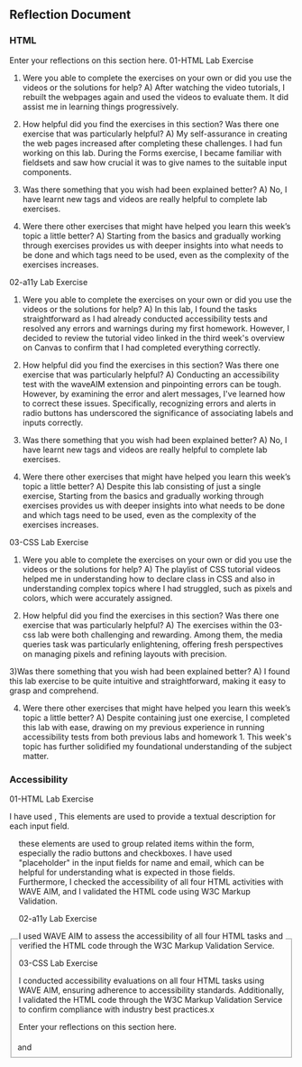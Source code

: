 ## Reflection Document

### HTML

Enter your reflections on this section here.
01-HTML Lab Exercise

1. Were you able to complete the exercises on your own or did you use the videos or the solutions for help?
A) After watching the video tutorials, I rebuilt the webpages again and used the videos to evaluate them. It did assist me in learning things progressively.

2. How helpful did you find the exercises in this section? Was there one exercise that was particularly helpful?
A) My self-assurance in creating the web pages increased after completing these challenges. I had fun working on this lab. During the Forms exercise, I became familiar with fieldsets and saw how crucial it was to give names to the suitable input components.

3) Was there something that you wish had been explained better?
A) No, I have learnt new tags and videos are really helpful to complete lab exercises.

4) Were there other exercises that might have helped you learn this week’s
topic a little better?
A) Starting from the basics and gradually working through exercises provides us with deeper insights into what needs to be done and which tags need to be used, even as the complexity of the exercises increases.

02-a11y Lab Exercise

1) Were you able to complete the exercises on your own or did you use the videos or the solutions for help?
A) In this lab, I found the tasks straightforward as I had already conducted accessibility tests and resolved any errors and warnings during my first homework. However, I decided to review the tutorial video linked in the third week's overview on Canvas to confirm that I had completed everything correctly.

2) How helpful did you find the exercises in this section? Was there one exercise that was particularly helpful?
A) Conducting an accessibility test with the waveAIM extension and pinpointing errors can be tough. However, by examining the error and alert messages, I've learned how to correct these issues. Specifically, recognizing errors and alerts in radio buttons has underscored the significance of associating labels and inputs correctly.

3) Was there something that you wish had been explained better?
A) No, I have learnt new tags and videos are really helpful to complete lab exercises.


4) Were there other exercises that might have helped you learn this week’s
topic a little better?
A) Despite this lab consisting of just a single exercise, Starting from the basics and gradually working through exercises provides us with deeper insights into what needs to be done and which tags need to be used, even as the complexity of the exercises increases.

03-CSS Lab Exercise

1) Were you able to complete the exercises on your own or did you use the
videos or the solutions for help?
A) The playlist of CSS tutorial videos helped me in understanding how to declare class in CSS and also in understanding complex topics where I had struggled, such as pixels and colors, which were accurately assigned.

2) How helpful did you find the exercises in this section? Was there one
exercise that was particularly helpful?
A) The exercises within the 03-css lab were both challenging and rewarding. Among them, the media queries task was particularly enlightening, offering fresh perspectives on managing pixels and refining layouts with precision.

3)Was there something that you wish had been explained better?
A) I found this lab exercise to be quite intuitive and straightforward, making it easy to grasp and comprehend.

4) Were there other exercises that might have helped you learn this week’s topic a little better?
A) Despite containing just one exercise, I completed this lab with ease, drawing on my previous experience in running accessibility tests from both previous labs and homework 1. This week's topic has further solidified my foundational understanding of the subject matter.


### Accessibility
01-HTML Lab Exercise

I have used <label>, This <lable> elements are used to provide a textual description for each input field. <fieldset> and <legend> these elements are used to group related items within the form, especially the radio buttons and checkboxes. I have used "placeholder"
in the input fields for name and email, which can be helpful for understanding what is expected in those fields. Furthermore, I checked the accessibility of all four HTML activities with WAVE AIM, and I validated the HTML code using W3C Markup Validation.

02-a11y Lab Exercise

I used WAVE AIM to assess the accessibility of all four HTML tasks and verified the HTML code through the W3C Markup Validation Service.

03-CSS Lab Exercise

I conducted accessibility evaluations on all four HTML tasks using WAVE AIM, ensuring adherence to accessibility standards. Additionally, I validated the HTML code through the W3C Markup Validation Service to confirm compliance with industry best practices.x



Enter your reflections on this section here.
